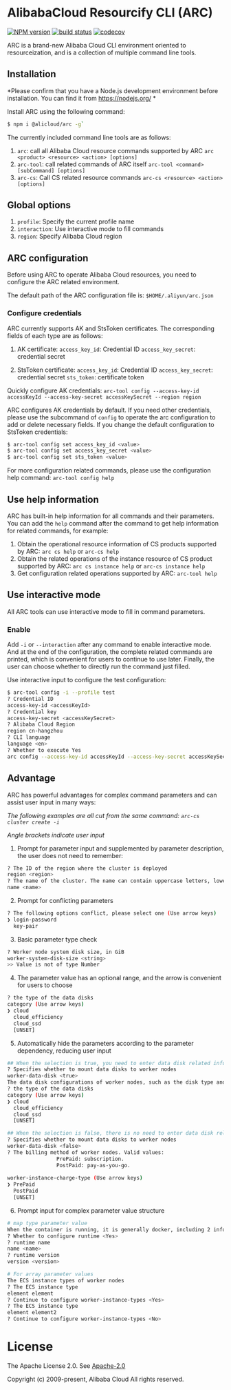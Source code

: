 # AlibabaCloud Resourcify CLI (ARC)

[![NPM version][npm-image]][npm-url]
[![build status][travis-image]][travis-url]
[![codecov][cov-image]][cov-url]

[npm-image]: https://img.shields.io/npm/v/@alicloud/arc.svg?style=flat-square
[npm-url]: https://npmjs.org/package/@alicloud/arc
[travis-image]: https://img.shields.io/travis/night556/alibabacloud-resourcify-cli/master.svg?style=flat-square
[travis-url]: https://travis-ci.org/night556/alibabacloud-resourcify-cli
[cov-image]: https://codecov.io/gh/night556/alibabacloud-resourcify-cli/branch/master/graph/badge.svg
[cov-url]: https://codecov.io/gh/night556/alibabacloud-resourcify-cli

ARC is a brand-new Alibaba Cloud CLI environment oriented to resourceization, and is a collection of multiple command line tools.

## Installation

*Please confirm that you have a Node.js development environment before installation. You can find it from https://nodejs.org/ *

Install ARC using the following command:

```sh
$ npm i @alicloud/arc -g`
```

The currently included command line tools are as follows:

1. `arc`: call all Alibaba Cloud resource commands supported by ARC
`arc <product> <resource> <action> [options]`
2. `arc-tool`: call related commands of ARC itself
`arc-tool <command> [subCommand] [options]`
3. `arc-cs`: Call CS related resource commands
`arc-cs <resource> <action> [options]`

## Global options

1. `profile`: Specify the current profile name
2. `interaction`: Use interactive mode to fill commands
3. `region`: Specify Alibaba Cloud region

## ARC configuration

Before using ARC to operate Alibaba Cloud resources, you need to configure the ARC related environment.

The default path of the ARC configuration file is:
`$HOME/.aliyun/arc.json`

### Configure credentials

ARC currently supports AK and StsToken certificates. The corresponding fields of each type are as follows:

1. AK certificate:
`access_key_id`: Credential ID
`access_key_secret`: credential secret

2. StsToken certificate:
`access_key_id`: Credential ID
`access_key_secret`: credential secret
`sts_token`: certificate token


Quickly configure AK credentials:
`arc-tool config --access-key-id accessKeyId --access-key-secret accessKeySecret --region region`

ARC configures AK credentials by default. If you need other credentials, please use the subcommand of `config` to operate the arc configuration to add or delete necessary fields. If you change the default configuration to StsToken credentials:

```sh
$ arc-tool config set access_key_id <value>
$ arc-tool config set access_key_secret <value>
$ arc-tool config set sts_token <value>
```

For more configuration related commands, please use the configuration help command: `arc-tool config help`

## Use help information

ARC has built-in help information for all commands and their parameters. You can add the `help` command after the command to get help information for related commands, for example:
1. Obtain the operational resource information of CS products supported by ARC:
`arc cs help` or `arc-cs help`
2. Obtain the related operations of the instance resource of CS product supported by ARC:
`arc cs instance help` or `arc-cs instance help`
3. Get configuration related operations supported by ARC:
`arc-tool help`

## Use interactive mode

All ARC tools can use interactive mode to fill in command parameters.

### Enable

Add `-i` or `--interaction` after any command to enable interactive mode. And at the end of the configuration, the complete related commands are printed, which is convenient for users to continue to use later. Finally, the user can choose whether to directly run the command just filled.

Use interactive input to configure the test configuration:

```sh
$ arc-tool config -i --profile test
? Credential ID
access-key-id <accessKeyId>
? Credential key
access-key-secret <accessKeySecret>
? Alibaba Cloud Region
region cn-hangzhou
? CLI language
language <en>
? Whether to execute Yes
arc config --access-key-id accessKeyId --access-key-secret accessKeySecret --region cn-hangzhou --language en
```

## Advantage

ARC has powerful advantages for complex command parameters and can assist user input in many ways:

*The following examples are all cut from the same command: `arc-cs cluster create -i`*

*Angle brackets indicate user input*

1. Prompt for parameter input and supplemented by parameter description, the user does not need to remember:
```sh
? The ID of the region where the cluster is deployed
region <region>
? The name of the cluster. The name can contain uppercase letters, lowercase letters, Chinese characters, digits, and hyphens (-).
name <name>
```

2. Prompt for conflicting parameters
```sh
? The following options conflict, please select one (Use arrow keys)
❯ login-password
  key-pair
```

3. Basic parameter type check

```sh
? Worker node system disk size, in GiB
worker-system-disk-size <string>
>> Value is not of type Number
```

4. The parameter value has an optional range, and the arrow is convenient for users to choose

```sh
? the type of the data disks
category (Use arrow keys)
❯ cloud
  cloud_efficiency
  cloud_ssd
  [UNSET]
```

5. Automatically hide the parameters according to the parameter dependency, reducing user input

```sh
## When the selection is true, you need to enter data disk related information
? Specifies whether to mount data disks to worker nodes
worker-data-disk <true>
The data disk configurations of worker nodes, such as the disk type and disk size. This parameter takes effect only if worker_data_disk is set to true.
? the type of the data disks
category (Use arrow keys)
❯ cloud
  cloud_efficiency
  cloud_ssd
  [UNSET]

## When the selection is false, there is no need to enter data disk related information
? Specifies whether to mount data disks to worker nodes
worker-data-disk <false>
? The billing method of worker nodes. Valid values:
                PrePaid: subscription.
                PostPaid: pay-as-you-go.
                
worker-instance-charge-type (Use arrow keys)
❯ PrePaid
  PostPaid
  [UNSET]
```

6. Prompt input for complex parameter value structure

```sh
# map type parameter value
When the container is running, it is generally docker, including 2 information: name and version
? Whether to configure runtime <Yes>
? runtime name
name <name>
? runtime version
version <version>

# For array parameter values
The ECS instance types of worker nodes
? The ECS instance type
element element
? Continue to configure worker-instance-types <Yes>
? The ECS instance type
element element2
? Continue to configure worker-instance-types <No>
```

# License

The Apache License 2.0. See [Apache-2.0](/LICENSE)

Copyright (c) 2009-present, Alibaba Cloud All rights reserved.

